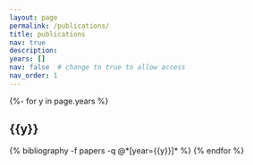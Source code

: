 ```yaml
---
layout: page
permalink: /publications/
title: publications
nav: true
description: 
years: []
nav: false  # change to true to allow access
nav_order: 1
---
```

<!-- _pages/publications.md -->
<div class="publications">

{%- for y in page.years %}
  <h2 class="year">{{y}}</h2>
  {% bibliography -f papers -q @*[year={{y}}]* %}
{% endfor %}

</div>
